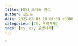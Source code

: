 ```yaml
---
title: [OS] 스레드 관리
author: 코드돈
date: 2025-03-03 10:00:00 +0900
categories: [CS, 운영체제]
tags: [cs, os, 운영체제]
---
```

`